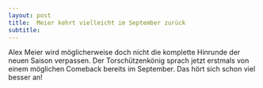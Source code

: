 ```yaml
---
layout: post
title:  Meier kehrt vielleicht im September zurück
subtitle:  
---
```


Alex Meier wird möglicherweise doch nicht die komplette Hinrunde der neuen Saison verpassen. Der Torschützenkönig sprach jetzt erstmals von einem möglichen Comeback bereits im September. Das hört sich schon viel besser an!


